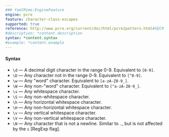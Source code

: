 ```yaml
---
### YamlMime:EngineFeature
engine: pcre
feature: character-class-escapes
supported: true
reference: http://www.pcre.org/current/doc/html/pcre2pattern.html#SEC9
#description: *content.description
syntax: *content.syntax
#example: *content.example
---
```

#### Syntax

- `\d` &mdash; A decimal digit character in the range 0-9. Equivalent to `[0-9]`.
- `\D` &mdash; Any character not in the range 0-9. Equivalent to `[^0-9]`.
- `\w` &mdash; Any "word" character. Equivalent to `[a-zA-Z0-9_]`.
- `\W` &mdash; Any non-"word" character. Equivalent to `[^a-zA-Z0-9_]`.
- `\s` &mdash; Any whitespace character.
- `\S` &mdash; Any non-whitespace character.
- `\h` &mdash; Any horizontal whitespace character.
- `\H` &mdash; Any non-horizontal whitespace character.
- `\v` &mdash; Any vertical whitespace character.
- `\V` &mdash; Any non-vertical whitespace character.
- `\N` &mdash; Any character that is not a newline. Similar to `.`, but is not affected by the `s` [RegExp flag].